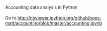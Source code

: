 Accounting data analysis in Python<br/>
<br/>
Go to http://nbviewer.ipython.org/github/boes-matt/accounting/blob/master/accounting.ipynb
